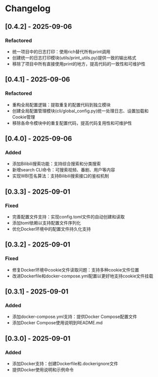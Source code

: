 # Changelog

## [0.4.2] - 2025-09-06

### Refactored

- 统一项目中的日志打印：使用rich替代所有print调用
- 创建统一的日志打印模块(utils/print_utils.py)提供一致的输出格式
- 移除了项目中所有直接使用print的地方，提高代码的一致性和可维护性

## [0.4.1] - 2025-09-06

### Refactored

- 重构全局配置逻辑：提取重复的配置代码到独立模块
- 创建全局配置管理模块(cli/global_config.py)统一处理日志、设置加载和Cookie管理
- 移除各命令模块中的重复配置代码，提高代码复用性和可维护性

## [0.4.0] - 2025-09-06

### Added

- 添加Bilibili搜索功能：支持综合搜索和分类搜索
- 新增search CLI命令：可搜索视频、番剧、用户等内容
- 实现WBI签名算法：支持Bilibili搜索接口的鉴权机制

## [0.3.3] - 2025-09-01

### Fixed

- 完善配置文件支持：实现config.toml文件的自动创建和读取
- 添加toml依赖以支持配置文件序列化
- 优化Docker环境中的配置文件持久化支持

## [0.3.2] - 2025-09-01

### Fixed

- 修复Docker环境中cookie文件读取问题：支持多种cookie文件位置
- 改进Dockerfile和docker-compose.yml配置以更好地支持cookie文件挂载

## [0.3.1] - 2025-09-01

### Added

- 添加docker-compose.yml支持：提供Docker Compose配置文件
- 添加Docker Compose使用说明到README.md

## [0.3.0] - 2025-09-01

### Added

- 添加Docker支持：创建Dockerfile和.dockerignore文件
- 提供Docker使用说明和示例命令
